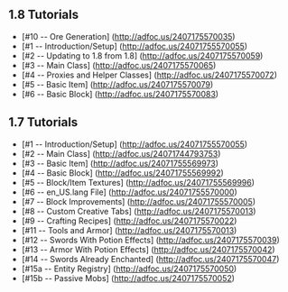 1.8 Tutorials
---
* [#10 -- Ore Generation] (http://adfoc.us/2407175570035)
* [#1 -- Introduction/Setup] (http://adfoc.us/24071755570055)
* [#2 -- Updating to 1.8 from 1.8] (http://adfoc.us/2407175570059)
* [#3 -- Main Class] (http://adfoc.us/2407175570065)
* [#4 -- Proxies and Helper Classes] (http://adfoc.us/2407175570072)
* [#5 -- Basic Item] (http://adfoc.us/2407175570079)
* [#6 -- Basic Block] (http://adfoc.us/2407175570083)

1.7 Tutorials
---
* [#1 -- Introduction/Setup] (http://adfoc.us/24071755570055)
* [#2 -- Main Class] (http://adfoc.us/24071744793753)
* [#3 -- Basic Item] (http://adfoc.us/24071755569973)
* [#4 -- Basic Block] (http://adfoc.us/24071755569992)
* [#5 -- Block/Item Textures] (http://adfoc.us/24071755569996)
* [#6 -- en_US.lang File] (http://adfoc.us/24071755570000)
* [#7 -- Block Improvements] (http://adfoc.us/24071755570005)
* [#8 -- Custom Creative Tabs] (http://adfoc.us/2407175570013)
* [#9 -- Crafting Recipes] (http://adfoc.us/2407175570022)
* [#11 -- Tools and Armor] (http://adfoc.us/2407175570013)
* [#12 -- Swords With Potion Effects] (http://adfoc.us/2407175570039)
* [#13 -- Armor With Potion Effects] (http://adfoc.us/2407175570042)
* [#14 -- Swords Already Enchanted] (http://adfoc.us/2407175570047)
* [#15a -- Entity Registry] (http://adfoc.us/2407175570050)
* [#15b -- Passive Mobs] (http://adfoc.us/2407175570052)
